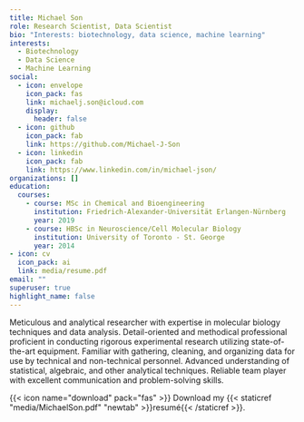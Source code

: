 ```yaml
---
title: Michael Son
role: Research Scientist, Data Scientist
bio: "Interests: biotechnology, data science, machine learning"
interests:
  - Biotechnology
  - Data Science
  - Machine Learning
social:
  - icon: envelope
    icon_pack: fas
    link: michaelj.son@icloud.com
    display:
      header: false
  - icon: github
    icon_pack: fab
    link: https://github.com/Michael-J-Son
  - icon: linkedin
    icon_pack: fab
    link: https://www.linkedin.com/in/michael-json/
organizations: []
education:
  courses:
    - course: MSc in Chemical and Bioengineering
      institution: Friedrich-Alexander-Universität Erlangen-Nürnberg
      year: 2019
    - course: HBSc in Neuroscience/Cell Molecular Biology
      institution: University of Toronto - St. George
      year: 2014
- icon: cv
  icon_pack: ai
  link: media/resume.pdf
email: ""
superuser: true
highlight_name: false
---
```

Meticulous and analytical researcher with expertise in molecular biology techniques and data analysis. Detail-oriented and methodical professional proficient in conducting rigorous experimental research utilizing state-of-the-art equipment. Familiar with gathering, cleaning, and organizing data for use by technical and non-technical personnel. Advanced understanding of statistical, algebraic, and other analytical techniques. Reliable team player with excellent communication and problem-solving skills.

{{< icon name="download" pack="fas" >}} Download my {{< staticref "media/MichaelSon.pdf" "newtab" >}}resumé{{< /staticref >}}.
